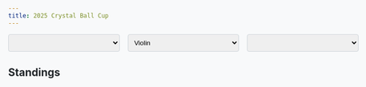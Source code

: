 ```yaml
---
title: 2025 Crystal Ball Cup
---
```


<meta name="viewport" content="width=device-width, initial-scale=1">
<link rel="preconnect" href="https://fonts.googleapis.com">
<link rel="preconnect" href="https://fonts.gstatic.com" crossorigin>

<script src="https://cdn.plot.ly/plotly-3.0.3.min.js"></script>
<script src="https://d3js.org/d3.v7.min.js"></script>
<style>
html {
    background-color: #f8f9fa;
}

body {
    font-family: 'Inter', sans-serif;
    font-variation-settings: 'wdth' 55;
    background-color: #f8f9fa;
    color: #212529;
    max-width: 50em;
}

main {
    max-width: 80rem;
    padding: 1rem;
    margin: auto;
}

h1 {
    text-align: center;
    margin-top: 1rem;
    margin-bottom: 1rem;
}

header {
    margin-top: 0.5rem;
    margin-bottom: 0.5rem;
}

p {
    margin-block-start: 0.5em;
    margin-block-end: 0.5em;
}

.dropdowns-container {
    display: flex;
    gap: 1rem; /* Space between dropdowns */
    margin-bottom: 1rem;
    flex-wrap: wrap; /* Allow wrapping on smaller screens if needed */
}

.dropdowns-container select {
    flex: 1; /* Distribute space equally among dropdowns */
    min-width: 150px; /* Ensure a minimum width for readability */
}

select {
    padding: 0.5rem;
    border: 1px solid #ced4da;
    border-radius: 0.25rem;
}

#plot {
    width: 100%;
}

.plot-row {
    display: flex;
    align-items: center;
    margin-bottom: 1rem;
}

.plot-label {
    width: 150px;
    padding-right: 1rem;
}

.plot-outcome {
    width: 80px;
    font-weight: bold;
    text-align: center;
    padding-right: 1rem;
}

.outcome-chip {
    display: inline-block;
    padding: 0.2em 0.6em;
    border-radius: 1em;
    font-size: 0.8em;
    text-align: center;
    white-space: nowrap;
    vertical-align: middle;
    line-height: 1;
}

.outcome-pending .outcome-chip {
    background-color: rgba(128, 128, 128, 0.2);
    color: rgba(128, 128, 128, 0.8);
}

.outcome-yes .outcome-chip {
    background-color: rgba(0, 128, 0, 0.2);
    color: green;
}

.outcome-no .outcome-chip {
    background-color: rgba(255, 0, 0, 0.2);
    color: red;
}

.plot-container {
    width: calc(100% - 230px); /* 150px for label + 80px for outcome */
}

.all-dropdowns-container {
    display: flex;
    gap: 1rem;
    margin-bottom: 1rem;
    flex-wrap: wrap; /* Allow wrapping on smaller screens */
}

.all-dropdowns-container select {
    flex: 1; /* Distribute space equally */
    min-width: 150px; /* Ensure a minimum width for readability */
    max-width: 300px;
}

@media (max-width: 600px) {
    .plot-row {
        flex-direction: column;
        align-items: flex-start;
    }

    .plot-label {
        width: 100%;
        padding-right: 0;
        margin-bottom: 0.5rem;
        font-weight: bold;
    }

    .plot-container {
        width: 100%;
    }
}
</style>

<div class="all-dropdowns-container">
<select id="question-dropdown"></select>
<select id="plot-type-dropdown">
    <option value="violin">Violin</option>
    <option value="cdf">CDF</option>
</select>
<select id="email-dropdown"></select>
</div>
<div id="question-description" style="margin-top: 1rem; font-style: italic;"></div>
<div id="plot"></div>

<script>
Promise.all([
    d3.json('events.json'),
    d3.csv('responses.csv')
]).then(([events, responses]) => {
    const FILL_COLOR = 'rgba(0, 128, 0, 0.1)';
    const LINE_COLOR = 'green';
    const HIGHLIGHT_COLOR = 'rgba(255, 0, 0, 0.85)';
    const UNHIGHLIGHT_COLOR = 'rgba(0, 0, 255, 0.1)';
    const allEvents = [{ id: 'all', short: 'All' }, ...events];

    const plotTypeDropdown = d3.select('#plot-type-dropdown');
    const questionDropdown = d3.select('#question-dropdown');
    const emailDropdown = d3.select('#email-dropdown');

    questionDropdown.selectAll('option')
        .data(allEvents)
        .enter()
        .append('option')
        .attr('value', d => d.id)
        .text(d => d.short);

    const usernames = ['No user selected', ...responses.map(r => r['Email Address'])];
    emailDropdown.selectAll('option')
        .data(usernames)
        .enter()
        .append('option')
        .attr('value', d => d)
        .text(d => d);

    // Set initial dropdown values
    plotTypeDropdown.property('value', 'violin');
    questionDropdown.property('value', 'all');
    emailDropdown.property('value', 'No user selected');

    const plotData = (questionId, highlightedUsername, plotType) => {
        const plotDiv = d3.select('#plot');
        plotDiv.html(''); // Clear previous plot(s)

        const questionsToPlot = (questionId === 'all') ? events : events.filter(e => e.id == questionId);

        questionsToPlot.forEach(event => {
            const questionData = responses.map(r => +r[event.id]);
            const allUsernames = responses.map(r => r['Email Address']);

            const outcomeText = event.outcome[0];
            const outcomeClass = `outcome-${outcomeText.toLowerCase()}`;

            let plotContainer;
            if (questionId === 'all') {
                const row = plotDiv.append('div').attr('class', 'plot-row');
                row.append('div').attr('class', `plot-outcome ${outcomeClass}`).html(`<span class="outcome-chip">${outcomeText}</span>`);
                row.append('div').attr('class', 'plot-label').text(event.short);
                plotContainer = row.append('div').attr('id', 'plot-' + event.id).attr('class', 'plot-container');
            } else {
                // For a single plot, we can just use the main plot div.
                plotContainer = plotDiv.append('div').attr('id', 'plot-single');
            }

            if (plotType === 'violin') {
                const trace1 = {
                    x: questionData,
                    type: 'violin',
                    name: ' ',
                    orientation: 'h',
                    hoverinfo: 'none',
                    box: { visible: false },
                    meanline: { visible: true },
                    side: 'positive',
                    fillcolor: FILL_COLOR,
                    line: {
                        color: LINE_COLOR
                    }
                };

                const colors = allUsernames.map(u => u === highlightedUsername ? HIGHLIGHT_COLOR : UNHIGHLIGHT_COLOR);

                const trace2 = {
                    x: questionData,
                    y: Array(questionData.length).fill(' '),
                    type: 'scatter',
                    mode: 'markers',
                    text: allUsernames,
                    hovertemplate: '%{text}<extra></extra>',
                    marker: {
                        size: 10,
                        color: colors
                    }
                };

                const layout = {
                    showlegend: false,
                    xaxis: { range: [0, 1], fixedrange: true },
                    yaxis: { fixedrange: true },
                };

                if (questionId !== 'all') {
                            layout.title = event.short;
                            d3.select('#question-description').text(event.precise);
                            d3.select('#question-description').append('div').html(`<span class="outcome-chip">${outcomeText}</span>`).attr('class', outcomeClass).style('font-weight', 'bold');
                        } else {
                    layout.margin = { l: 20, r: 20, b: 20, t: 20 };
                    layout.height = 100;
                    d3.select('#question-description').text('');
                }

                Plotly.newPlot(plotContainer.attr('id'), [trace1, trace2], layout, {displayModeBar: false});

                document.getElementById(plotContainer.attr('id')).on('plotly_click', function (data) {
                    if (data.points.length > 0) {
                        const point = data.points[0];
                        if (point.curveNumber === 1) { // scatter plot trace
                            const username = point.text;
                            emailDropdown.property('value', username);
                            plotData(questionDropdown.property('value'), username, plotTypeDropdown.property('value'));
                        }
                    }
                });
            } else { // CDF
                const n = questionData.length;
                const sortedData = [...questionData].sort(d3.ascending);

                const cdfX = [0, ...sortedData, 1];
                const cdfY = [0, ...sortedData.map((d, i) => (i + 1) / n), 1];

                const cdfTrace = {
                    x: cdfX,
                    y: cdfY,
                    mode: 'lines',
                    type: 'scatter',
                    name: 'CDF',
                    hoverinfo: 'none',
                    line: { color: LINE_COLOR },
                    fill: 'tozeroy',
                    fillcolor: FILL_COLOR
                };

                const freqMap = d3.rollup(questionData, v => v.length, d => d);
                const uniqueSorted = Array.from(freqMap.keys()).sort(d3.ascending);
                const cdfMap = new Map();
                let cumulative = 0;
                for (const val of uniqueSorted) {
                    cumulative += freqMap.get(val);
                    cdfMap.set(val, cumulative / n);
                }
                const userPointsY = questionData.map(p => cdfMap.get(p));

                const colors = allUsernames.map(u => u === highlightedUsername ? HIGHLIGHT_COLOR : UNHIGHLIGHT_COLOR);

                const scatterTrace = {
                    x: questionData,
                    y: userPointsY,
                    mode: 'markers',
                    type: 'scatter',
                    text: allUsernames,
                    hovertemplate: '%{text}<extra></extra>',
                    marker: {
                        size: 10,
                        color: colors
                    }
                };

                const layout = {
                    showlegend: false,
                    xaxis: { range: [0, 1], fixedrange: true },
                    yaxis: { range: [0, 1.1], fixedrange: true },
                };

                if (questionId !== 'all') {
                    layout.title = event.short;
                    d3.select('#question-description').text(event.precise);
                    d3.select('#question-description').append('div').html(`<span class="outcome-chip">${outcomeText}</span>`).attr('class', outcomeClass).style('font-weight', 'bold');
                } else {
                    layout.margin = { l: 20, r: 20, b: 20, t: 20 };
                    layout.height = 100;
                    d3.select('#question-description').text('');
                }

                Plotly.newPlot(plotContainer.attr('id'), [cdfTrace, scatterTrace], layout, {displayModeBar: false});

                document.getElementById(plotContainer.attr('id')).on('plotly_click', function (data) {
                    if (data.points.length > 0) {
                        const point = data.points[0];
                        if (point.curveNumber === 1) { // scatter plot trace
                            const username = point.text;
                            emailDropdown.property('value', username);
                            plotData(questionDropdown.property('value'), username, plotTypeDropdown.property('value'));
                        }
                    }
                });
            }
        });
    };

    plotTypeDropdown.on('change', function () {
        plotData(questionDropdown.property('value'), emailDropdown.property('value'), this.value);
    });

    questionDropdown.on('change', function () {
        plotData(this.value, emailDropdown.property('value'), plotTypeDropdown.property('value'));
    });

    emailDropdown.on('change', function () {
        plotData(questionDropdown.property('value'), this.value, plotTypeDropdown.property('value'));
    });

    // Initial plot
    plotData(questionDropdown.property('value'), emailDropdown.property('value'), plotTypeDropdown.property('value'));
});
</script>

## Standings

<div id="standings-table-container"></div>

<script>
  // Define standings outside to be accessible for sorting
  let standings = [];
  let sortColumn = 'meanScore'; // Default sort column
  let sortDirection = 'desc'; // Default sort direction

  function renderTable() {
    const tableContainer = document.getElementById('standings-table-container');
    tableContainer.innerHTML = ''; // Clear previous table

    const table = document.createElement('table');
    table.style.width = '100%';
    table.style.borderCollapse = 'collapse';

    const thead = table.createTHead();
    const headerRow = thead.insertRow();

    const userHeader = headerRow.insertCell();
    userHeader.textContent = 'User';
    userHeader.style.border = '1px solid #ddd';
    userHeader.style.padding = '8px';
    userHeader.style.textAlign = 'left';
    userHeader.style.cursor = 'pointer'; // Make it clickable
    userHeader.onclick = () => sortTable('user');

    const scoreHeader = headerRow.insertCell();
    scoreHeader.textContent = 'Mean Score';
    scoreHeader.style.border = '1px solid #ddd';
    scoreHeader.style.padding = '8px';
    scoreHeader.style.textAlign = 'left';
    scoreHeader.style.cursor = 'pointer'; // Make it clickable
    scoreHeader.onclick = () => sortTable('meanScore');

    // Add sort indicator
    if (sortColumn === 'user') {
      userHeader.textContent += (sortDirection === 'asc' ? ' ▲' : ' ▼');
    } else if (sortColumn === 'meanScore') {
      scoreHeader.textContent += (sortDirection === 'asc' ? ' ▲' : ' ▼');
    }

    const tbody = table.createTBody();
    standings.forEach(item => {
      const row = tbody.insertRow();
      const userCell = row.insertCell();
      userCell.textContent = item.user;
      userCell.style.border = '1px solid #ddd';
      userCell.style.padding = '8px';
      const scoreCell = row.insertCell();
      scoreCell.textContent = isNaN(item.meanScore) ? 'NaN' : item.meanScore.toFixed(3);
      scoreCell.style.border = '1px solid #ddd';
      scoreCell.style.padding = '8px';
    });

    tableContainer.appendChild(table);
  }

  function sortTable(column) {
    if (sortColumn === column) {
      sortDirection = (sortDirection === 'asc' ? 'desc' : 'asc');
    } else {
      sortColumn = column;
      sortDirection = 'asc'; // Default to ascending for new column
    }

    standings.sort((a, b) => {
      let valA = a[column];
      let valB = b[column];

      // Handle NaN for sorting meanScore
      if (column === 'meanScore') {
        if (isNaN(valA) && isNaN(valB)) return 0;
        if (isNaN(valA)) return sortDirection === 'asc' ? 1 : -1; // NaN to the end
        if (isNaN(valB)) return sortDirection === 'asc' ? -1 : 1; // NaN to the end
      }

      if (valA < valB) {
        return sortDirection === 'asc' ? -1 : 1;
      }
      if (valA > valB) {
        return sortDirection === 'asc' ? 1 : -1;
      }
      return 0;
    });

    renderTable(); // Re-render the table with sorted data
  }

  fetch('scores.json')
    .then(response => response.text())
    .then(text => {
      const scores = JSON.parse(text.replace(/-Infinity/g, '"__NEGATIVE_INFINITY__"').replace(/Infinity/g, '"__INFINITY__"').replace(/NaN/g, '"__NAN__"'), function(key, value) {
        if (typeof value === 'string') {
          if (value === '__INFINITY__') return Infinity;
          if (value === '__NEGATIVE_INFINITY__') return -Infinity;
          if (value === '__NAN__') return NaN;
        }
        return value;
      });
      for (const user in scores) {
        let totalSumOfValidScores = 0;
        let countOfValidScores = 0;
        for (const eventId in scores[user]) {
          const score = scores[user][eventId];
          if (!isNaN(score)) {
            totalSumOfValidScores += score;
            countOfValidScores++;
          }
        }
        const meanScore = countOfValidScores > 0 ? totalSumOfValidScores / countOfValidScores : NaN; // Use NaN for 0 events
        standings.push({ user: user, meanScore: meanScore });
      }

      // Initial sort (highest mean score first)
      standings.sort((a, b) => b.meanScore - a.meanScore);
      renderTable(); // Initial render
    })
    .catch(error => console.error('Error fetching scores:', error));
</script>